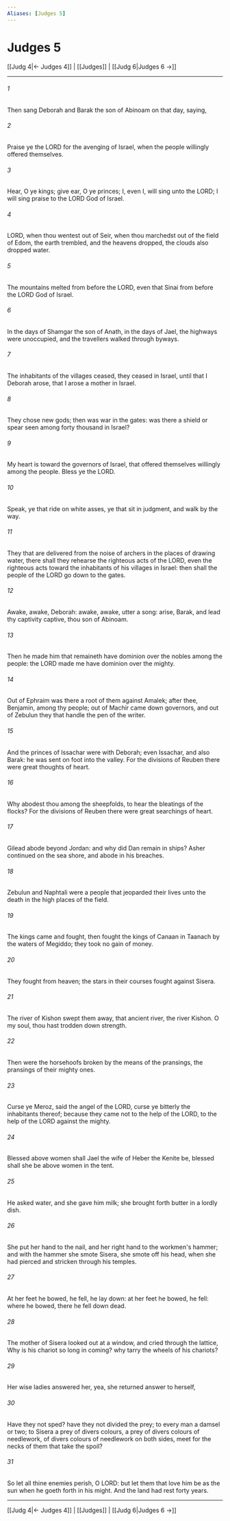 ```yaml
---
Aliases: [Judges 5]
---
```

# Judges 5

[[Judg 4|← Judges 4]] | [[Judges]] | [[Judg 6|Judges 6 →]]
***



###### 1 
Then sang Deborah and Barak the son of Abinoam on that day, saying, 

###### 2 
Praise ye the LORD for the avenging of Israel, when the people willingly offered themselves. 

###### 3 
Hear, O ye kings; give ear, O ye princes; I, even I, will sing unto the LORD; I will sing praise to the LORD God of Israel. 

###### 4 
LORD, when thou wentest out of Seir, when thou marchedst out of the field of Edom, the earth trembled, and the heavens dropped, the clouds also dropped water. 

###### 5 
The mountains melted from before the LORD, even that Sinai from before the LORD God of Israel. 

###### 6 
In the days of Shamgar the son of Anath, in the days of Jael, the highways were unoccupied, and the travellers walked through byways. 

###### 7 
The inhabitants of the villages ceased, they ceased in Israel, until that I Deborah arose, that I arose a mother in Israel. 

###### 8 
They chose new gods; then was war in the gates: was there a shield or spear seen among forty thousand in Israel? 

###### 9 
My heart is toward the governors of Israel, that offered themselves willingly among the people. Bless ye the LORD. 

###### 10 
Speak, ye that ride on white asses, ye that sit in judgment, and walk by the way. 

###### 11 
They that are delivered from the noise of archers in the places of drawing water, there shall they rehearse the righteous acts of the LORD, even the righteous acts toward the inhabitants of his villages in Israel: then shall the people of the LORD go down to the gates. 

###### 12 
Awake, awake, Deborah: awake, awake, utter a song: arise, Barak, and lead thy captivity captive, thou son of Abinoam. 

###### 13 
Then he made him that remaineth have dominion over the nobles among the people: the LORD made me have dominion over the mighty. 

###### 14 
Out of Ephraim was there a root of them against Amalek; after thee, Benjamin, among thy people; out of Machir came down governors, and out of Zebulun they that handle the pen of the writer. 

###### 15 
And the princes of Issachar were with Deborah; even Issachar, and also Barak: he was sent on foot into the valley. For the divisions of Reuben there were great thoughts of heart. 

###### 16 
Why abodest thou among the sheepfolds, to hear the bleatings of the flocks? For the divisions of Reuben there were great searchings of heart. 

###### 17 
Gilead abode beyond Jordan: and why did Dan remain in ships? Asher continued on the sea shore, and abode in his breaches. 

###### 18 
Zebulun and Naphtali were a people that jeoparded their lives unto the death in the high places of the field. 

###### 19 
The kings came and fought, then fought the kings of Canaan in Taanach by the waters of Megiddo; they took no gain of money. 

###### 20 
They fought from heaven; the stars in their courses fought against Sisera. 

###### 21 
The river of Kishon swept them away, that ancient river, the river Kishon. O my soul, thou hast trodden down strength. 

###### 22 
Then were the horsehoofs broken by the means of the pransings, the pransings of their mighty ones. 

###### 23 
Curse ye Meroz, said the angel of the LORD, curse ye bitterly the inhabitants thereof; because they came not to the help of the LORD, to the help of the LORD against the mighty. 

###### 24 
Blessed above women shall Jael the wife of Heber the Kenite be, blessed shall she be above women in the tent. 

###### 25 
He asked water, and she gave him milk; she brought forth butter in a lordly dish. 

###### 26 
She put her hand to the nail, and her right hand to the workmen's hammer; and with the hammer she smote Sisera, she smote off his head, when she had pierced and stricken through his temples. 

###### 27 
At her feet he bowed, he fell, he lay down: at her feet he bowed, he fell: where he bowed, there he fell down dead. 

###### 28 
The mother of Sisera looked out at a window, and cried through the lattice, Why is his chariot so long in coming? why tarry the wheels of his chariots? 

###### 29 
Her wise ladies answered her, yea, she returned answer to herself, 

###### 30 
Have they not sped? have they not divided the prey; to every man a damsel or two; to Sisera a prey of divers colours, a prey of divers colours of needlework, of divers colours of needlework on both sides, meet for the necks of them that take the spoil? 

###### 31 
So let all thine enemies perish, O LORD: but let them that love him be as the sun when he goeth forth in his might. And the land had rest forty years.

***
[[Judg 4|← Judges 4]] | [[Judges]] | [[Judg 6|Judges 6 →]]
